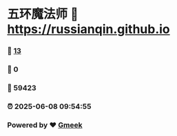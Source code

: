 # 五环魔法师 :link: https://russianqin.github.io 
### :page_facing_up: [13](https://russianqin.github.io/tag.html) 
### :speech_balloon: 0 
### :hibiscus: 59423 
### :alarm_clock: 2025-06-08 09:54:55 
### Powered by :heart: [Gmeek](https://github.com/Meekdai/Gmeek)
